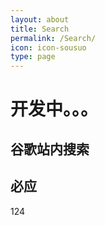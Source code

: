 ```yaml
---
layout: about
title: Search
permalink: /Search/
icon: icon-sousuo
type: page
---
```







<h1>开发中。。。</h1>


## 谷歌站内搜索

<div style="width: 50%; high: 50%;">
<script async src="https://cse.google.com/cse.js?cx=011772597085732398296:uzswyrqhpft"></script>
<div class="gcse-search"></div>
</div>


## 必应

<script type="text/javascript" 
id="bcs_js_snippet"
src="https://ui.customsearch.ai/api/ux/rendering-js?customConfig=efbd83cd-bdd1-4b50-9e31-73cc72238625&market=zh-CN&version=latest&q=">
</script>



124




